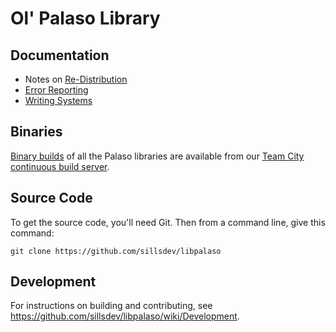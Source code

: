 Ol' Palaso Library
==============

Documentation
-------------

- Notes on [Re-Distribution](http://projects.palaso.org/projects/palaso/wiki/Re-Distribution)
- [Error Reporting](http://projects.palaso.org/projects/palaso/wiki/Error_Reporting)
- [Writing Systems](http://projects.palaso.org/projects/palaso/wiki/Writing_Systems)


Binaries
--------

[Binary builds](http://build.palaso.org/repository/downloadAll/bt32/.lastSuccessful/artifacts.zip) of all the Palaso libraries are available from our [Team City continuous build server](http://build.palaso.org/).


Source Code
-----------

To get the source code, you'll need Git. Then from a command line, give this command:

`git clone https://github.com/sillsdev/libpalaso`


Development
-----------
For instructions on building and contributing, see <https://github.com/sillsdev/libpalaso/wiki/Development>.
